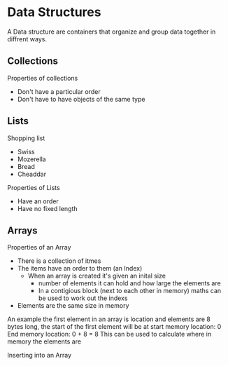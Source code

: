 # Data Structures

A Data structure are containers that organize and group data together in diffrent ways.

## Collections

Properties of collections

- Don't have a particular order
- Don't have to have objects of the same type

## Lists

Shopping list

- Swiss
- Mozerella
- Bread
- Cheaddar

Properties of Lists

- Have an order
- Have no fixed length

## Arrays

Properties of an Array

- There is a collection of itmes
- The items have an order to them (an Index)
  - When an array is created it's given an inital size
    - number of elements it can hold and how large the elements are
    - In a contigious block (next to each other in memory) maths can be used to work out the indexs
- Elements are the same size in memory

An example the first element in an array is location and elements are 8 bytes long, the start of the first element will be at
start memory location: 0
End memory location: 0 + 8 = 8
This can be used to calculate where in memory the elements are

Inserting into an Array
